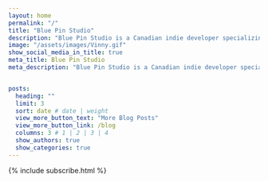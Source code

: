 ```yaml
---
layout: home
permalink: "/"
title: "Blue Pin Studio"
description: "Blue Pin Studio is a Canadian indie developer specializing in 2D games. They collaborate with global talent to produce titles including Falling Thingies, Explory Story, Charles, the Bee, Pixel Fixel, and Eggnog Incorporated. Their dedication to innovation, community events, and active game jam participation sets them apart in the indie scene."
image: "/assets/images/Vinny.gif"
show_social_media_in_title: true
meta_title: Blue Pin Studio
meta_description: "Blue Pin Studio is a Canadian indie developer specializing in 2D games. They collaborate with global talent to produce titles including Falling Thingies, Explory Story, Charles, the Bee, Pixel Fixel, and Eggnog Incorporated. Their dedication to innovation, community events, and active game jam participation sets them apart in the indie scene."


posts:
  heading: ""
  limit: 3
  sort: date # date | weight
  view_more_button_text: "More Blog Posts"
  view_more_button_link: /blog
  columns: 3 # 1 | 2 | 3 | 4
  show_authors: true
  show_categories: true
---
```


{% include subscribe.html %}